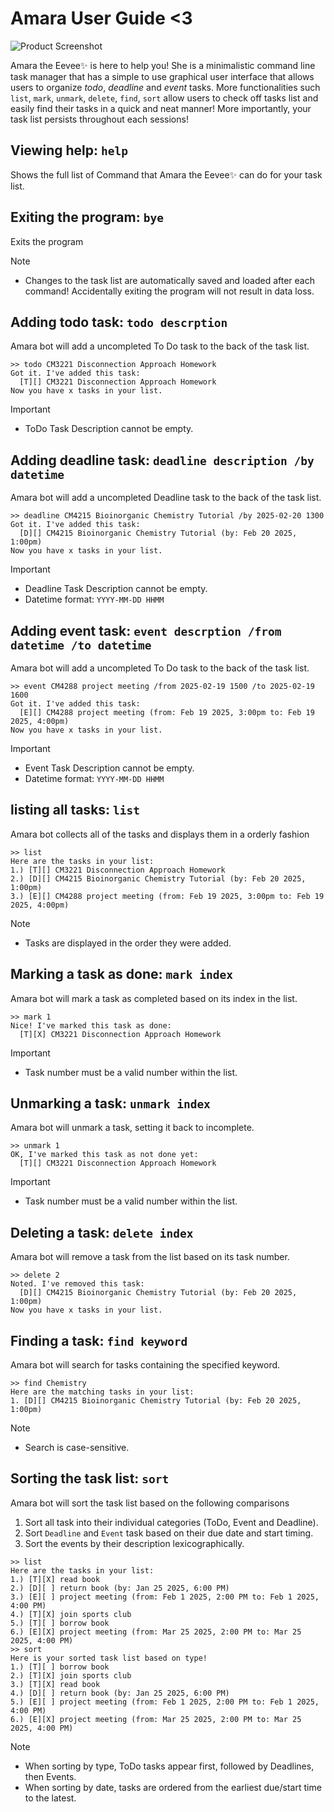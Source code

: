 # Amara User Guide <3

![Product Screenshot](Ui.png)

Amara the Eevee✨ is here to help you! She is a minimalistic command line task manager that 
has a simple to use graphical user interface that allows users to organize *todo*, *deadline* 
and *event* tasks. More functionalities such `list`, `mark`, `unmark`, `delete`, `find`, `sort`
allow users to check off tasks list and easily find their tasks in a quick and neat manner!
More importantly, your task list persists throughout each sessions!

## Viewing help: `help`
Shows the full list of Command that Amara the Eevee✨ can do for your task list.

## Exiting the program: `bye`
Exits the program

> [!Note]
> - Changes to the task list are automatically saved and loaded after each command! Accidentally exiting the program will not result in data loss.

## Adding todo task: `todo descrption`
Amara bot will add a uncompleted To Do task to the back of the task list. 
```
>> todo CM3221 Disconnection Approach Homework
Got it. I've added this task:
  [T][] CM3221 Disconnection Approach Homework
Now you have x tasks in your list.
```
> [!Important]
> - ToDo Task Description cannot be empty.

## Adding deadline task: `deadline description /by datetime`
Amara bot will add a uncompleted Deadline task to the back of the task list. 
```
>> deadline CM4215 Bioinorganic Chemistry Tutorial /by 2025-02-20 1300
Got it. I've added this task:
  [D][] CM4215 Bioinorganic Chemistry Tutorial (by: Feb 20 2025, 1:00pm)
Now you have x tasks in your list.
```
> [!Important]
> - Deadline Task Description cannot be empty.
> - Datetime format: `YYYY-MM-DD HHMM`

## Adding event task: `event descrption /from datetime /to datetime`
Amara bot will add a uncompleted To Do task to the back of the task list.
```
>> event CM4288 project meeting /from 2025-02-19 1500 /to 2025-02-19 1600
Got it. I've added this task:
  [E][] CM4288 project meeting (from: Feb 19 2025, 3:00pm to: Feb 19 2025, 4:00pm)
Now you have x tasks in your list.
```
> [!Important]
> - Event Task Description cannot be empty.
> - Datetime format: `YYYY-MM-DD HHMM`

## listing all tasks: `list`
Amara bot collects all of the tasks and displays them in a orderly fashion 
```
>> list
Here are the tasks in your list:
1.) [T][] CM3221 Disconnection Approach Homework
2.) [D][] CM4215 Bioinorganic Chemistry Tutorial (by: Feb 20 2025, 1:00pm)
3.) [E][] CM4288 project meeting (from: Feb 19 2025, 3:00pm to: Feb 19 2025, 4:00pm)
```
> [!Note]
> - Tasks are displayed in the order they were added.

## Marking a task as done: `mark index`
Amara bot will mark a task as completed based on its index in the list.
```
>> mark 1
Nice! I've marked this task as done:
  [T][X] CM3221 Disconnection Approach Homework
```
> [!Important]
> - Task number must be a valid number within the list.

## Unmarking a task: `unmark index`
Amara bot will unmark a task, setting it back to incomplete.
```
>> unmark 1
OK, I've marked this task as not done yet:
  [T][] CM3221 Disconnection Approach Homework
```
> [!Important]
> - Task number must be a valid number within the list.

## Deleting a task: `delete index`
Amara bot will remove a task from the list based on its task number.
```
>> delete 2
Noted. I've removed this task:
  [D][] CM4215 Bioinorganic Chemistry Tutorial (by: Feb 20 2025, 1:00pm)
Now you have x tasks in your list.
```

## Finding a task: `find keyword`
Amara bot will search for tasks containing the specified keyword.
```
>> find Chemistry
Here are the matching tasks in your list:
1. [D][] CM4215 Bioinorganic Chemistry Tutorial (by: Feb 20 2025, 1:00pm)
```
> [!Note]
> - Search is case-sensitive.

## Sorting the task list: `sort`
Amara bot will sort the task list based on the following comparisons
1. Sort all task into their individual categories (ToDo, Event and Deadline).
2. Sort `Deadline` and `Event` task based on their due date and start timing.
3.  Sort the events by their description lexicographically.
```
>> list
Here are the tasks in your list:
1.) [T][X] read book  
2.) [D][ ] return book (by: Jan 25 2025, 6:00 PM)  
3.) [E][ ] project meeting (from: Feb 1 2025, 2:00 PM to: Feb 1 2025, 4:00 PM)  
4.) [T][X] join sports club  
5.) [T][ ] borrow book  
6.) [E][X] project meeting (from: Mar 25 2025, 2:00 PM to: Mar 25 2025, 4:00 PM)  
>> sort 
Here is your sorted task list based on type!
1.) [T][ ] borrow book  
2.) [T][X] join sports club  
3.) [T][X] read book  
4.) [D][ ] return book (by: Jan 25 2025, 6:00 PM)  
5.) [E][ ] project meeting (from: Feb 1 2025, 2:00 PM to: Feb 1 2025, 4:00 PM)  
6.) [E][X] project meeting (from: Mar 25 2025, 2:00 PM to: Mar 25 2025, 4:00 PM) 
```
> [!Note]
> - When sorting by type, ToDo tasks appear first, followed by Deadlines, then Events.
> - When sorting by date, tasks are ordered from the earliest due/start time to the latest.
